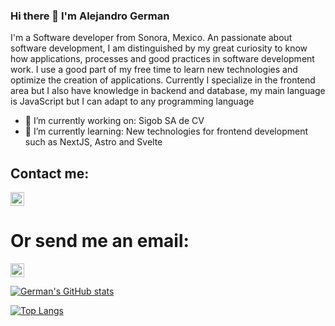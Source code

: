 ### Hi there 👋 I'm Alejandro German

I'm a Software developer from Sonora, Mexico.
An passionate about software development, I am distinguished by my great curiosity to know how applications, processes and good practices in software development work. I use a good part of my free time to learn new technologies and optimize the creation of applications. Currently I specialize in the frontend area but I also have knowledge in backend and database, my main language is JavaScript but I can adapt to any programming language

- 🔭 I’m currently working on: Sigob SA de CV
- 🌱 I’m currently learning: New technologies for frontend development such as NextJS, Astro and Svelte

## Contact me:
[<img
  src="https://cdn.jsdelivr.net/npm/simple-icons@v3/icons/linkedin.svg"
  alt="LinkedIn"
  width="22"
/>](https://www.linkedin.com/in/guillermo-alejandro-leon-german-21a980210)

# Or send me an email:
[<img
  src="https://cdn.jsdelivr.net/npm/simple-icons@v3/icons/gmail.svg"
  alt="Gmail"
  width="22"
/>](https://mail.google.com/mail/u/0/?fs=1&tf=cm&to=alejandrogermanleon@gmail.com)


[![German's GitHub stats](https://github-readme-stats.vercel.app/api?username=GermanDevF&hide=issues,stars&show_icons=true&theme=tokyonight)](https://github.com/GermanDevF)

[![Top Langs](https://github-readme-stats.vercel.app/api/top-langs/?username=GermanDevF&layout=compact&theme=tokyonight)](https://github.com/GermanDevF)
